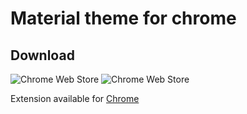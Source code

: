 # Material theme for chrome

## Download

![Chrome Web Store](https://img.shields.io/chrome-web-store/users/mdnphgdednjnpcoeamekbogoblkdajep)
![Chrome Web Store](https://img.shields.io/chrome-web-store/rating/mdnphgdednjnpcoeamekbogoblkdajep)

Extension available for [Chrome](https://chrome.google.com/webstore/detail/material-for-chrome/mdnphgdednjnpcoeamekbogoblkdajep)
